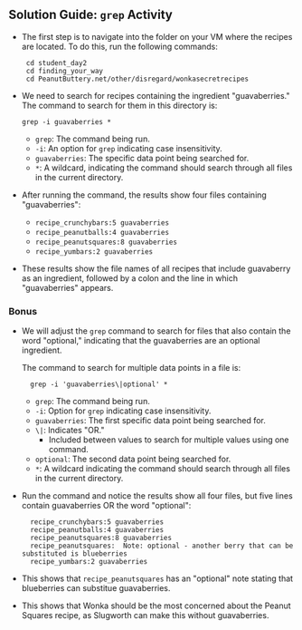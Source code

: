 ## Solution Guide: `grep` Activity

- The first step is to navigate into the folder on your VM where the recipes are located. To do this, run the following commands:
 
       cd student_day2
       cd finding_your_way
       cd PeanutButtery.net/other/disregard/wonkasecretrecipes

- We need to search for recipes containing the ingredient "guavaberries." The command to search for them in this directory is:

      grep -i guavaberries *
     
     - `grep`: The command being run.
     - `-i`: An option for `grep` indicating case insensitivity.
     - `guavaberries`: The specific data point being searched for.
     - `*`: A wildcard, indicating the command should search through all files in the current directory. 
     
- After running the command, the results show four files containing "guavaberries":

  - `recipe_crunchybars:5 guavaberries`
  - `recipe_peanutballs:4 guavaberries`
  - `recipe_peanutsquares:8 guavaberries`
  - `recipe_yumbars:2 guavaberries`
        
 - These results show the file names of all recipes that include guavaberry as an ingredient, followed by a colon and the line in which "guavaberries" appears.    
     
     
### Bonus     

- We will adjust the `grep` command to search for files that also contain the word "optional," indicating that the guavaberries are an optional ingredient. 

    The command to search for multiple data points in a file is:  

        grep -i 'guavaberries\|optional' *
       

     - `grep`: The command being run.
     - `-i`: Option for `grep` indicating case insensitivity.
     - `guavaberries`: The first specific data point being searched for.
     - `\|`: Indicates "OR."
       - Included between values to search for multiple values using one command.
     -   `optional`: The second data point being searched for.
     - `*`: A wildcard indicating the command should search through all files in the current directory. 


-  Run the command and notice the results show all four files, but five lines contain guavaberries OR the word "optional":

         recipe_crunchybars:5 guavaberries
         recipe_peanutballs:4 guavaberries
         recipe_peanutsquares:8 guavaberries
         recipe_peanutsquares:  Note: optional - another berry that can be substituted is blueberries
         recipe_yumbars:2 guavaberries

- This shows that `recipe_peanutsquares` has an "optional" note stating that blueberries can substitue guavaberries.

- This shows that Wonka should be the most concerned about the Peanut Squares recipe, as Slugworth can make this without guavaberries.
